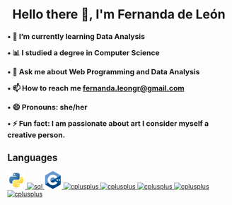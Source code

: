 <h1 align="center">Hello there 👋, I'm Fernanda de León</h1>
<!--h2 align="center">Data Analyst</h2-->


<h3>
  
• 📖 I’m currently learning **Data Analysis**

• 📊 I studied a degree in **Computer Science** 

• 💬 Ask me about **Web Programming and Data Analysis**

• 📫 How to reach me **fernanda.leongr@gmail.com** 

• 😄 Pronouns: **she/her** 

• ⚡ Fun fact: I am passionate about **art** I consider myself a **creative person**.</h3>

<h2 align="left">Languages</h2>
<p align="left">
  <a href="https://www.python.org" target="_blank" rel="noreferrer">
    <img src="https://raw.githubusercontent.com/devicons/devicon/master/icons/python/python-original.svg" alt="python" width="40" height="40"/>
  </a>
 <a href="https://www.w3schools.com/sql/" target="_blank" rel="noreferrer">
    <img src="https://upload.wikimedia.org/wikipedia/commons/thumb/8/87/Sql_data_base_with_logo.png/640px-Sql_data_base_with_logo.png" alt="sql" width="100" height="40"/>
  </a>
  <a href="https://www.w3schools.com/cpp/" target="_blank" rel="noreferrer">
    <img src="https://raw.githubusercontent.com/devicons/devicon/master/icons/cplusplus/cplusplus-original.svg" alt="cplusplus" width="40" height="40"/>
  </a>
  <a href="https://www.w3schools.com/html/default.asp" target="_blank" rel="noreferrer">
    <img src="https://upload.wikimedia.org/wikipedia/commons/6/61/HTML5_logo_and_wordmark.svg" alt="cplusplus" width="40" height="40"/>
  <a href="https://www.w3schools.com/php/default.asp" target="_blank" rel="noreferrer">
    <img src="https://www.php.net/images/logos/new-php-logo.svg" alt="cplusplus" width="40" height="40"/>
  </a>
  <a href="https://www.w3schools.com/mysql/default.asp" target="_blank" rel="noreferrer">
    <img src="https://www.mysql.com/common/logos/logo-mysql-170x115.png" alt="cplusplus" width="40" height="40"/>
  </a>
  <a href="https://www.w3schools.com/css/default.asp" target="_blank" rel="noreferrer">
    <img src="https://images.icon-icons.com/2415/PNG/512/css_original_wordmark_logo_icon_146576.png" alt="cplusplus" width="40" height="40"/>
  </a>
  <a href="https://www.w3schools.com/xml/default.asp" target="_blank" rel="noreferrer">
    <img src="https://static.vecteezy.com/system/resources/previews/015/829/760/original/xml-file-format-icon-free-vector.jpg" alt="cplusplus" width="40" height="40"/>
  </a>
</p>
